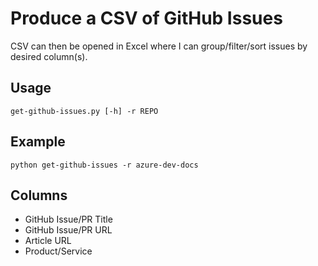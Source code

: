 # Produce a CSV of GitHub Issues

CSV can then be opened in Excel where I can group/filter/sort issues by desired column(s).

## Usage
`get-github-issues.py [-h] -r REPO`

## Example
`python get-github-issues -r azure-dev-docs`

## Columns

- GitHub Issue/PR Title
- GitHub Issue/PR URL
- Article URL
- Product/Service
